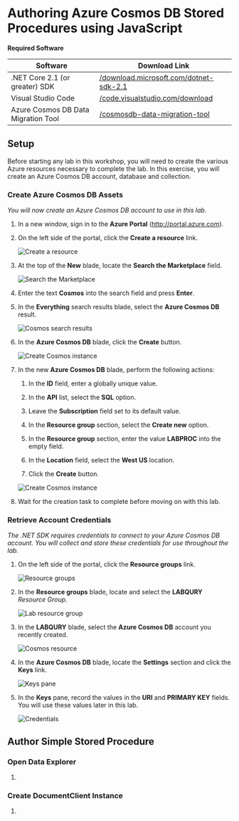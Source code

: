 # Authoring Azure Cosmos DB Stored Procedures using JavaScript 

**Required Software**

| Software | Download Link |
| --- | --- |
| .NET Core 2.1 (or greater) SDK | [/download.microsoft.com/dotnet-sdk-2.1](https://download.microsoft.com/download/E/2/6/E266C257-F7AF-4E79-8EA2-DF26031C84E2/dotnet-sdk-2.1.103-win-gs-x64.exe)
| Visual Studio Code | [/code.visualstudio.com/download](https://go.microsoft.com/fwlink/?Linkid=852157) |
| Azure Cosmos DB Data Migration Tool | [/cosmosdb-data-migration-tool](../files/cosmosdt.zip) |

## Setup

Before starting any lab in this workshop, you will need to create the various Azure resources necessary to complete the lab. In this exercise, you will create an Azure Cosmos DB account, database and collection.

### Create Azure Cosmos DB Assets

*You will now create an Azure Cosmos DB account to use in this lab.*

1. In a new window, sign in to the **Azure Portal** (<http://portal.azure.com>).

1. On the left side of the portal, click the **Create a resource** link.

    ![Create a resource](../media/02-create_a_resource.png)

1. At the top of the **New** blade, locate the **Search the Marketplace** field.

    ![Search the Marketplace](../media/02-search_the_marketplace.png)

1. Enter the text **Cosmos** into the search field and press **Enter**.

1. In the **Everything** search results blade, select the **Azure Cosmos DB** result.

    ![Cosmos search results](../media/02-cosmos_search_result.png)

1. In the **Azure Cosmos DB** blade, click the **Create** button.

    ![Create Cosmos instance](../media/02-create_cosmos.png)

1. In the new **Azure Cosmos DB** blade, perform the following actions:

    1. In the **ID** field, enter a globally unique value.

    1. In the **API** list, select the **SQL** option.

    1. Leave the **Subscription** field set to its default value.

    1. In the **Resource group** section, select the **Create new** option.

    1. In the **Resource group** section, enter the value **LABPROC**  into the empty field.

    1. In the **Location** field, select the **West US** location.

    1. Click the **Create** button.

    ![Create Cosmos instance](../media/02-create_cosmos_settings.png)

1. Wait for the creation task to complete before moving on with this lab.  

### Retrieve Account Credentials

*The .NET SDK requires credentials to connect to your Azure Cosmos DB account. You will collect and store these credentials for use throughout the lab.*

1. On the left side of the portal, click the **Resource groups** link.

    ![Resource groups](../media/02-resource_groups.png)

1. In the **Resource groups** blade, locate and select the **LABQURY** *Resource Group*.

    ![Lab resource group](../media/02-lab_resource_group.png)

1. In the **LABQURY** blade, select the **Azure Cosmos DB** account you recently created.

    ![Cosmos resource](../media/02-cosmos_resource.png)

1. In the **Azure Cosmos DB** blade, locate the **Settings** section and click the **Keys** link.

    ![Keys pane](../media/02-keys_pane.png)

1. In the **Keys** pane, record the values in the **URI** and **PRIMARY KEY** fields. You will use these values later in this lab.

    ![Credentials](../media/02-credentials.png)

## Author Simple Stored Procedure



### Open Data Explorer

1.

### Create DocumentClient Instance

1.